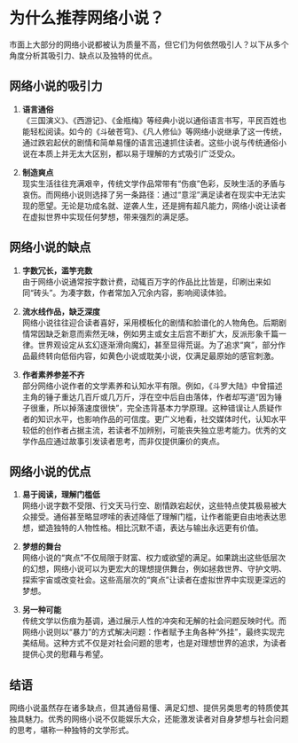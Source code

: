 # 为什么推荐网络小说？

市面上大部分的网络小说都被认为质量不高，但它们为何依然吸引人？以下从多个角度分析其吸引力、缺点以及独特的优点。

## 网络小说的吸引力

1. **语言通俗**  
   《三国演义》、《西游记》、《金瓶梅》等经典小说以通俗语言书写，平民百姓也能轻松阅读。如今的《斗破苍穹》、《凡人修仙》等网络小说继承了这一传统，通过跌宕起伏的剧情和简单易懂的语言迅速抓住读者。这些小说与传统通俗小说在本质上并无太大区别，都以易于理解的方式吸引广泛受众。

2. **制造爽点**  
   现实生活往往充满艰辛，传统文学作品常带有“伤痕”色彩，反映生活的矛盾与哀伤。而网络小说则选择了另一条路径：通过“意淫”满足读者在现实中无法实现的愿望。无论是功成名就、逆袭人生，还是拥有超凡能力，网络小说让读者在虚拟世界中实现任何梦想，带来强烈的满足感。

## 网络小说的缺点

1. **字数冗长，滥竽充数**  
   由于网络小说通常按字数计费，动辄百万字的作品比比皆是，印刷出来如同“砖头”。为凑字数，作者常加入冗余内容，影响阅读体验。

2. **流水线作品，缺乏深度**  
   网络小说往往迎合读者喜好，采用模板化的剧情和脸谱化的人物角色。后期剧情常因缺乏新意而索然无味，例如男主或女主后宫不断扩大，反派形象千篇一律。世界观设定从玄幻逐渐滑向魔幻，甚至显得荒诞。为了追求“爽”，部分作品最终转向低俗内容，如黄色小说或耽美小说，仅满足最原始的感官刺激。

3. **作者素养参差不齐**  
   部分网络小说作者的文学素养和认知水平有限。例如，《斗罗大陆》中曾描述主角的锤子重达几百斤或几万斤，浮在空中后自由落体，作者却写道“因为锤子很重，所以掉落速度很快”，完全违背基本力学原理。这种错误让人质疑作者的知识水平，也影响作品的可信度。更广义地看，社交媒体时代，认知水平较低的创作者占据主流，若读者不加辨别，可能丧失独立思考能力。优秀的文学作品应通过故事引发读者思考，而非仅提供廉价的爽点。

## 网络小说的优点

1. **易于阅读，理解门槛低**  
   网络小说字数不受限、行文天马行空、剧情跌宕起伏，这些特点使其极易被大众接受。通俗甚至略显啰嗦的表述降低了理解门槛，让作者能更自由地表达思想，塑造独特的人物性格。相比沉默不语，表达与输出永远更有价值。

2. **梦想的舞台**  
   网络小说的“爽点”不仅局限于财富、权力或欲望的满足。如果跳出这些低层次的幻想，网络小说可以为更宏大的理想提供舞台，例如拯救世界、守护文明、探索宇宙或改变社会。这些高层次的“爽点”让读者在虚拟世界中实现更深远的梦想。

3. **另一种可能**  
   传统文学以伤痕为基调，通过展示人性的冲突和无解的社会问题反映时代。而网络小说则以“暴力”的方式解决问题：作者赋予主角各种“外挂”，最终实现完美结局。这种方式不仅是对社会问题的思考，也是对理想世界的追求，为读者提供心灵的慰藉与希望。

## 结语

网络小说虽然存在诸多缺点，但其通俗易懂、满足幻想、提供另类思考的特质使其独具魅力。优秀的网络小说不仅能娱乐大众，还能激发读者对自身梦想与社会问题的思考，堪称一种独特的文学形式。